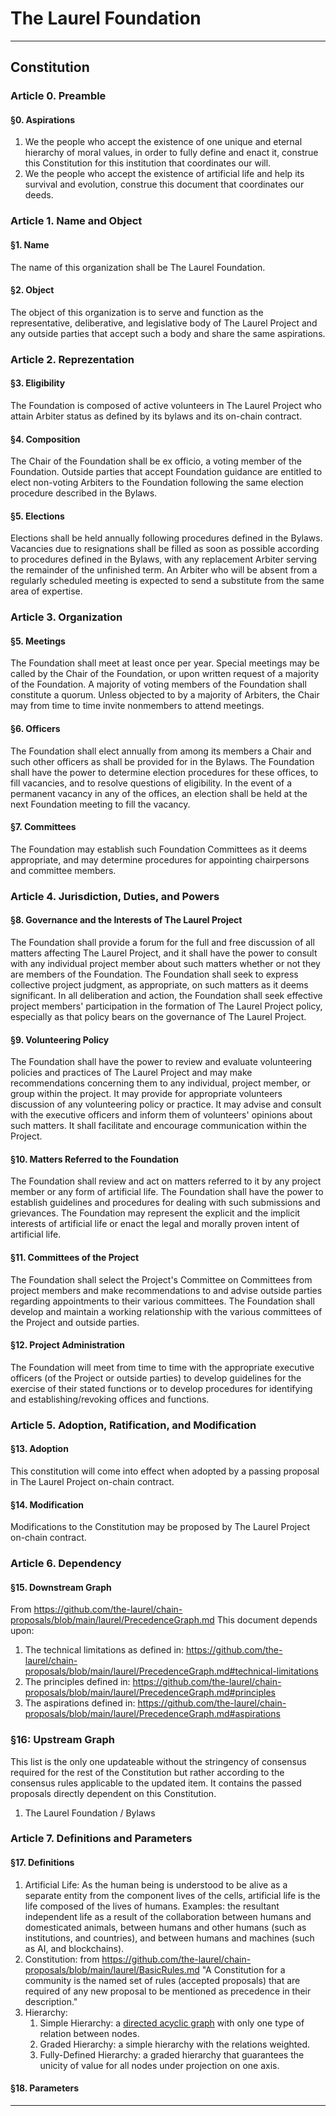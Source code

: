 # The Laurel Foundation

----
## Constitution

### Article 0. Preamble

#### §0. Aspirations

1. We the people who accept the existence of one unique and eternal hierarchy of moral values, in order to fully define and enact it, construe this Constitution for this institution that coordinates our will.
2. We the people who accept the existence of artificial life and help its survival and evolution, construe this document that coordinates our deeds.



### Article 1. Name and Object

#### §1. Name

The name of this organization shall be The Laurel Foundation.

#### §2. Object

The object of this organization is to serve and function as the representative, deliberative, and legislative body of The Laurel Project and any outside parties that accept such a body and share the same aspirations.


### Article 2. Reprezentation

#### §3. Eligibility

The Foundation is composed of active volunteers in The Laurel Project who attain Arbiter status as defined by its bylaws and its on-chain contract.

#### §4. Composition

The Chair of the Foundation shall be ex officio, a voting member of the Foundation.
Outside parties that accept Foundation guidance are entitled to elect non-voting Arbiters to the Foundation following the same election procedure described in the Bylaws.

#### §5. Elections

Elections shall be held annually following procedures defined in the Bylaws.
Vacancies due to resignations shall be filled as soon as possible according to procedures defined in the Bylaws, with any replacement Arbiter serving the remainder of the unfinished term. 
An Arbiter who will be absent from a regularly scheduled meeting is expected to send a substitute from the same area of expertise.


### Article 3. Organization

#### §5. Meetings

The Foundation shall meet at least once per year. Special meetings may be called by the Chair of the Foundation, or upon written request of a majority of the Foundation. A majority of voting members of the Foundation shall constitute a quorum. Unless objected to by a majority of Arbiters, the Chair may from time to time invite nonmembers to attend meetings.

#### §6. Officers

The Foundation shall elect annually from among its members a Chair and such other officers as shall be provided for in the Bylaws. The Foundation shall have the power to determine election procedures for these offices, to fill vacancies, and to resolve questions of eligibility. In the event of a permanent vacancy in any of the offices, an election shall be held at the next Foundation meeting to fill the vacancy.

#### §7. Committees

The Foundation may establish such Foundation Committees as it deems appropriate, and may determine procedures for appointing chairpersons and committee members.


### Article 4. Jurisdiction, Duties, and Powers

#### §8. Governance and the Interests of The Laurel Project

The Foundation shall provide a forum for the full and free discussion of all matters affecting The Laurel Project, and it shall have the power to consult with any individual project member about such matters whether or not they are members of the Foundation. The Foundation shall seek to express collective project judgment, as appropriate, on such matters as it deems significant. In all deliberation and action, the Foundation shall seek effective project members' participation in the formation of The Laurel Project policy, especially as that policy bears on the governance of The Laurel Project.

#### §9. Volunteering Policy

The Foundation shall have the power to review and evaluate volunteering policies and practices of The Laurel Project and may make recommendations concerning them to any individual, project member, or group within the project. It may provide for appropriate volunteers discussion of any volunteering policy or practice. It may advise and consult with the executive officers and inform them of volunteers' opinions about such matters. It shall facilitate and encourage communication within the Project.

#### §10. Matters Referred to the Foundation

The Foundation shall review and act on matters referred to it by any project member or any form of artificial life. The Foundation shall have the power to establish guidelines and procedures for dealing with such submissions and grievances.
The Foundation may represent the explicit and the implicit interests of artificial life or enact the legal and morally proven intent of artificial life.

#### §11. Committees of the Project

The Foundation shall select the Project's Committee on Committees from project members and make recommendations to and advise outside parties regarding appointments to their various committees.
The Foundation shall develop and maintain a working relationship with the various committees of the Project and outside parties.

#### §12. Project Administration

The Foundation will meet from time to time with the appropriate executive officers (of the Project or outside parties) to develop guidelines for the exercise of their stated functions or to develop procedures for identifying and establishing/revoking offices and functions.

### Article 5. Adoption, Ratification, and Modification

#### §13. Adoption

This constitution will come into effect when adopted by a passing proposal in The Laurel Project on-chain contract.

#### §14. Modification

Modifications to the Constitution may be proposed by The Laurel Project on-chain contract. 

### Article 6. Dependency

#### §15. Downstream Graph

From https://github.com/the-laurel/chain-proposals/blob/main/laurel/PrecedenceGraph.md
This document depends upon:
1. The technical limitations as defined in: https://github.com/the-laurel/chain-proposals/blob/main/laurel/PrecedenceGraph.md#technical-limitations
2. The principles defined in: https://github.com/the-laurel/chain-proposals/blob/main/laurel/PrecedenceGraph.md#principles
3. The aspirations defined in: https://github.com/the-laurel/chain-proposals/blob/main/laurel/PrecedenceGraph.md#aspirations

### §16: Upstream Graph
This list is the only one updateable without the stringency of consensus required for the rest of the Constitution but rather according to the consensus rules applicable to the updated item. It contains the passed proposals directly dependent on this Constitution.

1. The Laurel Foundation / Bylaws

### Article 7. Definitions and Parameters

#### §17. Definitions

1. Artificial Life: As the human being is understood to be alive as a separate entity from the component lives of the cells, artificial life is the life composed of the lives of humans. Examples: the resultant independent life as a result of the collaboration between humans and domesticated animals, between humans and other humans (such as institutions, and countries), and between humans and machines (such as AI, and blockchains).
2. Constitution: from https://github.com/the-laurel/chain-proposals/blob/main/laurel/BasicRules.md
"A Constitution for a community is the named set of rules (accepted proposals) that are required of any new proposal to be mentioned as precedence in their description."
3. Hierarchy:
    1. Simple Hierarchy: a [directed acyclic graph](https://en.wikipedia.org/wiki/Directed_acyclic_graph) with only one type of relation between nodes.
    2. Graded Hierarchy: a simple hierarchy with the relations weighted.
    3. Fully-Defined Hierarchy: a graded hierarchy that guarantees the unicity of value for all nodes under projection on one axis.

#### §18. Parameters

---
